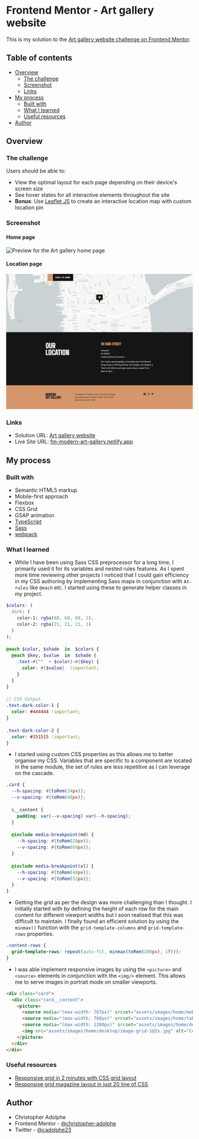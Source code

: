 # Frontend Mentor - Art gallery website

This is my solution to the [Art gallery website challenge on Frontend Mentor](https://www.frontendmentor.io/challenges/art-gallery-website-yVdrZlxyA).

## Table of contents

- [Overview](#overview)
  - [The challenge](#the-challenge)
  - [Screenshot](#screenshot)
  - [Links](#links)
- [My process](#my-process)
  - [Built with](#built-with)
  - [What I learned](#what-i-learned)
  - [Useful resources](#useful-resources)
- [Author](#author)

## Overview

### The challenge

Users should be able to:

- View the optimal layout for each page depending on their device's screen size
- See hover states for all interactive elements throughout the site
-  **Bonus**: Use [Leaflet JS](https://leafletjs.com/) to create an interactive location map with custom location pin

### Screenshot

#### Home page

![Preview for the Art gallery home page](./screenshot-home.jpg)

#### Location page

![Preview for the Art gallery location page](./screenshot-location.png)

### Links

- Solution URL: [Art gallery website](https://www.frontendmentor.io/challenges/art-gallery-website-yVdrZlxyA)
- Live Site URL: [fm-modern-art-gallery.netlify.app](https://fm-modern-art-gallery.netlify.app/)

## My process

### Built with

- Semantic HTML5 markup
- Mobile-first approach
- Flexbox
- CSS Grid
- GSAP animation
- [TypeScript](https://www.typescriptlang.org/)
- [Sass](https://sass-lang.com/)
- [webpack](https://webpack.js.org/)

### What I learned
- While I have been using Sass CSS preprocessor for a long time, I primarily used it for its variables and nested rules features. As I spent more time reviewing other projects I noticed that I could gain efficiency in my CSS authoring by implementing Sass maps in conjunction with `At-rules` like `@each` etc. I started using these to generate helper classes in my project.
```scss
$colors: (
  dark: (
    color-1: rgba(68, 68, 68, 1),
    color-2: rgba(21, 21, 21, 1)
  )
);

@each $color, $shade  in  $colors {
  @each $key, $value  in  $shade {
    .text-#{""  + $color}-#{$key} {
      color: #{$value}  !important;
    }
  }
}

// CSS Output
.text-dark-color-1 {
  color: #444444 !important;
}

.text-dark-color-2 {
  color: #151515 !important;
}
```
- I started using custom CSS properties as this allows me to better organise my CSS. Variables that are specific to a component are located in the same module, the set of rules are less repetitive as I can leverage on the cascade.
```scss
.card {
  --h-spacing: #{toRem(24px)};
  --v-spacing: #{toRem(48px)};

  &__content {
    padding: var(--v-spacing) var(--h-spacing);
  }

  @include media-breakpoint(md) {
    --h-spacing: #{toRem(28px)};
    --v-spacing: #{toRem(69px)};
  }

  @include media-breakpoint(xl) {
    --h-spacing: #{toRem(48px)};
    --v-spacing: #{toRem(52px)};
  }
}
```
- Getting the grid as per the design was more challenging than I thought. I initially started with by defining the height of each row for the main content for different viewport widths but I soon realised that this was difficult to maintain. I finally found an efficient solution by using the `minmax()` function with the `grid-template-columns` and `grid-template-rows` properties.
```scss
.content-rows {
  grid-template-rows: repeat(auto-fit, minmax(toRem(200px), 1fr));
}
```
- I was able implement responsive images by using the `<picture>` and `<source>` elements in conjunction with the `<img/>` element. This allows me to serve images in portrait mode on smaller viewports.
```html
<div class="card">
  <div class="card__content">
    <picture>
      <source media="(max-width: 767px)" srcset="assets/images/home/mobile/image-grid-1.jpg">
      <source media="(max-width: 768px)" srcset="assets/images/home/tablet/image-grid-1.jpg">
      <source media="(max-width: 1200px)" srcset="assets/images/home/desktop/image-grid-1.jpg">
      <img src="assets/images/home/desktop/image-grid-1@2x.jpg" alt="Contemporary Art" />
    </picture>
  </div>
</div>
```

### Useful resources

- [Responsive grid in 2 minutes with CSS grid layout](https://travishorn.com/responsive-grid-in-2-minutes-with-css-grid-layout-4842a41420fe)
- [Responsive grid magazine layout in just 20 line of CSS](https://css-tricks.com/responsive-grid-magazine-layout-in-just-20-lines-of-css/)

## Author

- Christopher Adolphe
- Frontend Mentor - [@christopher-adolphe](https://www.frontendmentor.io/profile/christopher-adolphe)
- Twitter - [@cadolphe23](https://twitter.com/cadolphe23)
